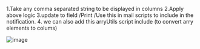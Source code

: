 1.Take any comma separated string to be displayed in columns
2.Apply above logic
3.update to field /Print /Use this in mail scripts to include in the notification.
4. we can also add this arryUtils script include (to convert arry elements to colums)

![image](https://user-images.githubusercontent.com/42912180/195672456-f282c82e-8516-4925-9e71-c80da8329ef3.png)
